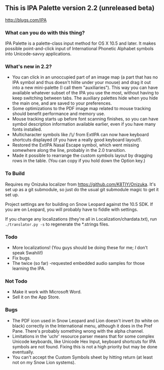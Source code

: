 ## This is IPA Palette version 2.2 (unreleased beta)
<http://blugs.com/IPA>

### What can you do with this thing?

IPA Palette is a palette-class input method for OS X 10.5 and later.
It makes possible point-and-click input of International Phonetic
Alphabet symbols into Unicode-savvy applications.

### What's new in 2.2?

* You can click in an unoccupied part of an image map (a part that has no
  IPA symbol and thus doesn't hilite under your mouse) and drag it out into
  a new mini-palette (I call them "auxiliaries").
  This way you can have available whatever subset of the IPA you
  use the most, without having to keep switching between tabs.
  The auxiliary palettes hide when you hide the main one, and are saved to
  your preferences.
* Some optimizations to the PDF image map related to mouse tracking should
  benefit performance and memory use.
* Mouse tracking starts up before font scanning finishes, so you can have symbol
  description information available earlier, even if you have many fonts
  installed.
* Multicharacter symbols like /ǃ¡/ from ExtIPA can now have keyboard shortcuts
  displayed (if you have a really good keyboard layout!).
* Restored the ExtIPA Nasal Escape symbol, which went missing somewhere
  along the line, probably in the 2.0 transition.
* Made it possible to rearrange the custom symbols layout by dragging rows
  in the table. (You can copy if you hold down the Option key.)

### To Build

Requires my Onizuka localizer from <https://github.com/K8TIY/Onizuka>.
It's set up as a git submodule, so just do the usual git submodule
magic to get it set up.

Project settings are for building on Snow Leopard against the 10.5 SDK.
If you are on Leopard, you will probably have to fiddle with settings.

If you change any localizations (they're all in Localization/chardata.txt),
run `./translator.py -s` to regenerate the *.strings files.

### Todo

* More localizations! (You guys should be doing these for me; *I* don't
  speak Swahili!)
* Fix bugs.
* The twice (so far) -requested embedded audio samples for those
  learning the IPA.

### Not Todo

* Make it work with Microsoft Word.
* Sell it on the App Store.

### Bugs

* The PDF icon used in Snow Leopard and Lion doesn't invert
  (to white on black)
  correctly in the International menu, although it does in the Pref Pane.
  There's probably something wrong with the alpha channel.
* Limitations in the 'uchr' resource parser means that for some complex
  Unicode keyboards, like Unicode Hex Input, keyboard shortcuts for
  IPA symbols are not found. Fixing this is not a high priority but
  may be done eventually.
* You can't accept the Custom Symbols sheet by hitting return (at least not
  on my Snow Lion systems). 

